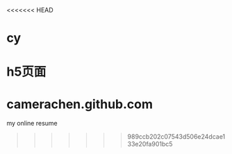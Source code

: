 <<<<<<< HEAD
# cy
h5页面
=======
# camerachen.github.com
my online resume
>>>>>>> 989ccb202c07543d506e24dcae133e20fa901bc5
